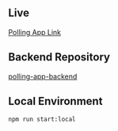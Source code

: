 ## Live
[Polling App Link](https://polling-app-frontend-mu.vercel.app)

## Backend Repository
[polling-app-backend](https://github.com/mkliac/polling-app-backend)

## Local Environment
```
npm run start:local
```
